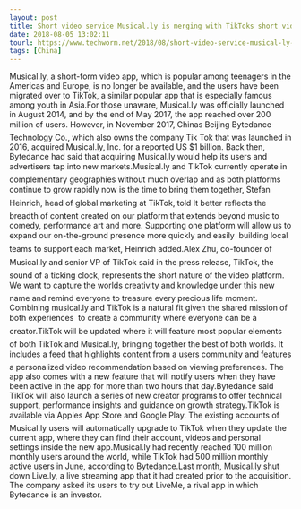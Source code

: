 ```yaml
---
layout: post
title: Short video service Musical.ly is merging with TikToks short video platform
date: 2018-08-05 13:02:11
tourl: https://www.techworm.net/2018/08/short-video-service-musical-ly-merging-with-tiktoks-short-video-platform.html
tags: [China]
---
```

Musical.ly, a short-form video app, which is popular among teenagers in the Americas and Europe, is no longer be available, and the users have been migrated over to TikTok, a similar popular app that is especially famous among youth in Asia.For those unaware, Musical.ly was officially launched in August 2014, and by the end of May 2017, the app reached over 200 million of users. However, in November 2017, Chinas Beijing Bytedance Technology Co., which also owns the company Tik Tok that was launched in 2016, acquired Musical.ly, Inc. for a reported US $1 billion. Back then, Bytedance had said that acquiring Musical.ly would help its users and advertisers tap into new markets.Musical.ly and TikTok currently operate in complementary geographies without much overlap and as both platforms continue to grow rapidly now is the time to bring them together, Stefan Heinrich, head of global marketing at TikTok, told It better reflects the breadth of content created on our platform that extends beyond music to comedy, performance art and more. Supporting one platform will allow us to expand our on-the-ground presence more quickly and easily  building local teams to support each market, Heinrich added.Alex Zhu, co-founder of Musical.ly and senior VP of TikTok said in the press release, TikTok, the sound of a ticking clock, represents the short nature of the video platform. We want to capture the worlds creativity and knowledge under this new name and remind everyone to treasure every precious life moment. Combining musical.ly and TikTok is a natural fit given the shared mission of both experiences  to create a community where everyone can be a creator.TikTok will be updated where it will feature most popular elements of both TikTok and Musical.ly, bringing together the best of both worlds. It includes a feed that highlights content from a users community and features a personalized video recommendation based on viewing preferences. The app also comes with a new feature that will notify users when they have been active in the app for more than two hours that day.Bytedance said TikTok will also launch a series of new creator programs to offer technical support, performance insights and guidance on growth strategy.TikTok is available via Apples App Store and Google Play. The existing accounts of Musical.ly users will automatically upgrade to TikTok when they update the current app, where they can find their account, videos and personal settings inside the new app.Musical.ly had recently reached 100 million monthly users around the world, while TikTok had 500 million monthly active users in June, according to Bytedance.Last month, Musical.ly shut down Live.ly, a live streaming app that it had created prior to the acquisition. The company asked its users to try out LiveMe, a rival app in which Bytedance is an investor.